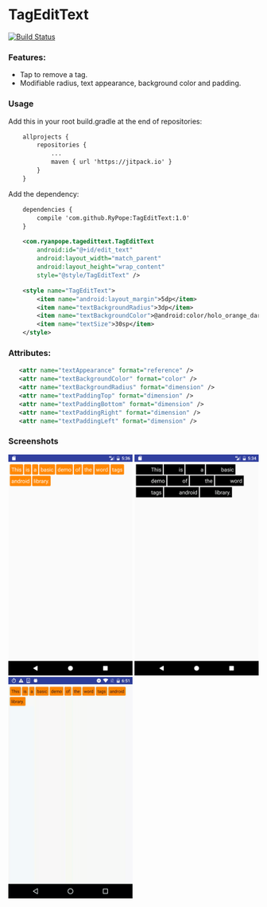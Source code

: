 # TagEditText
[![Build Status](https://travis-ci.org/RyPope/TagEditText.svg?branch=master)](https://travis-ci.org/RyPope/TagEditText)

### Features:

 * Tap to remove a tag.
 * Modifiable radius, text appearance, background color and padding.


### Usage
Add this in your root build.gradle at the end of repositories:

```xml
	allprojects {
		repositories {
			...
			maven { url 'https://jitpack.io' }
		}
	}
```

Add the dependency:

```xml
	dependencies {
		compile 'com.github.RyPope:TagEditText:1.0'
	}
```

```xml
    <com.ryanpope.tagedittext.TagEditText
        android:id="@+id/edit_text"
        android:layout_width="match_parent"
        android:layout_height="wrap_content"
        style="@style/TagEditText" />
```

```xml
    <style name="TagEditText">
        <item name="android:layout_margin">5dp</item>
        <item name="textBackgroundRadius">3dp</item>
        <item name="textBackgroundColor">@android:color/holo_orange_dark</item>
        <item name="textSize">30sp</item>
    </style>
```

### Attributes:

```xml
   <attr name="textAppearance" format="reference" />
   <attr name="textBackgroundColor" format="color" />
   <attr name="textBackgroundRadius" format="dimension" />
   <attr name="textPaddingTop" format="dimension" />
   <attr name="textPaddingBottom" format="dimension" />
   <attr name="textPaddingRight" format="dimension" />
   <attr name="textPaddingLeft" format="dimension" />
 ```
 
 ### Screenshots
 
 <img src="https://raw.githubusercontent.com/RyPope/TagEditText/master/assets/round_tag_orange_example.png" width="250">
 
 <img src="https://raw.githubusercontent.com/RyPope/TagEditText/master/assets/square_tag_example.png" width="250">
  
 <img src="https://raw.githubusercontent.com/RyPope/TagEditText/master/assets/example_tag_deletion.gif" width="250">
